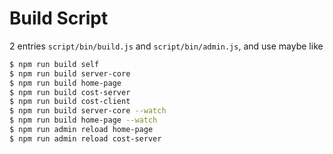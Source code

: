 # Build Script

2 entries `script/bin/build.js` and `script/bin/admin.js`, and use maybe like

```bash
$ npm run build self
$ npm run build server-core
$ npm run build home-page
$ npm run build cost-server
$ npm run build cost-client
$ npm run build server-core --watch
$ npm run build home-page --watch
$ npm run admin reload home-page
$ npm run admin reload cost-server
```